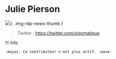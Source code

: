 # Julie Pierson

![](https://cdn.geotribu.fr/images/internal/contributeurs/jpie.png){: .img-rdp-news-thumb }

> Twitter : <https://twitter.com/sigomatique>

!!! info

    :moyai: Ce contributeur n'est plus actif. :wave:
